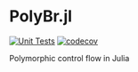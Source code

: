 # PolyBr.jl

[![Unit Tests](https://github.com/Juice-jl/PolyBranch.jl/workflows/Unit%20Tests/badge.svg)](https://github.com/Juice-jl/PolyBranch.jl/actions?query=workflow%3A%22Unit+Tests%22+branch%3Amain)  [![codecov](https://codecov.io/gh/Juice-jl/PolyBranch.jl/branch/main/graph/badge.svg)](https://codecov.io/gh/Juice-jl/PolyBranch.jl)

Polymorphic control flow in Julia
